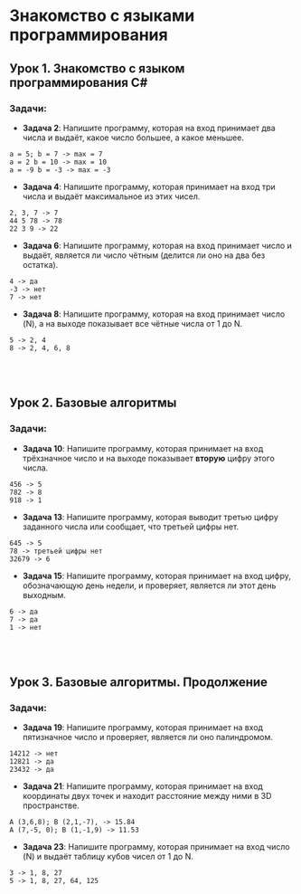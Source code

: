# Знакомство с языками программирования

## Урок 1. Знакомство с языком программирования С#

### Задачи:
* **Задача 2**: Напишите программу, которая на вход принимает два числа и выдаёт, какое число большее, а какое меньшее.
```
a = 5; b = 7 -> max = 7
a = 2 b = 10 -> max = 10
a = -9 b = -3 -> max = -3
```
* **Задача 4**: Напишите программу, которая принимает на вход три числа и выдаёт максимальное из этих чисел.
```
2, 3, 7 -> 7
44 5 78 -> 78
22 3 9 -> 22
```
* **Задача 6**: Напишите программу, которая на вход принимает число и выдаёт, является ли число чётным (делится ли оно на два без остатка).
```
4 -> да
-3 -> нет
7 -> нет
```
* **Задача 8**: Напишите программу, которая на вход принимает число (N), а на выходе показывает все чётные числа от 1 до N.
```
5 -> 2, 4
8 -> 2, 4, 6, 8
```
<br><br>
## Урок 2. Базовые алгоритмы

### Задачи:
* **Задача 10**: Напишите программу, которая принимает на вход трёхзначное число и на выходе показывает **вторую** цифру этого числа.
```
456 -> 5
782 -> 8
918 -> 1
```
* **Задача 13**: Напишите программу, которая выводит третью цифру заданного числа или сообщает, что третьей цифры нет.
```
645 -> 5
78 -> третьей цифры нет
32679 -> 6
```
* **Задача 15**: Напишите программу, которая принимает на вход цифру, обозначающую день недели, и проверяет, является ли этот день выходным.
```
6 -> да
7 -> да
1 -> нет
```
<br><br>
## Урок 3. Базовые алгоритмы. Продолжение

### Задачи:
* **Задача 19**: Напишите программу, которая принимает на вход пятизначное число и проверяет, является ли оно палиндромом.
```
14212 -> нет
12821 -> да
23432 -> да
```
* **Задача 21**: Напишите программу, которая принимает на вход координаты двух точек и находит расстояние между ними в 3D пространстве.
```
A (3,6,8); B (2,1,-7), -> 15.84
A (7,-5, 0); B (1,-1,9) -> 11.53
```
* **Задача 23**: Напишите программу, которая принимает на вход число (N) и выдаёт таблицу кубов чисел от 1 до N.
```
3 -> 1, 8, 27
5 -> 1, 8, 27, 64, 125
```